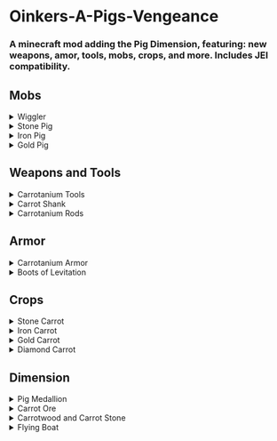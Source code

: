 # Oinkers-A-Pigs-Vengeance

### A minecraft mod adding the Pig Dimension, featuring: new weapons, amor, tools, mobs, crops, and more. Includes JEI compatibility.

## Mobs
<details>
  <summary>Wiggler</summary>
  A peaceful and lovable wiggling being, who roams the pig dimension in herds. Also drops a large amount of carrots.
  </details>
<details>
  <summary>Stone Pig</summary>
  A slow-moving stone-based pig, who hits hard and will slow players when it makes contact.
  </details>
<details>
  <summary>Iron Pig</summary>
  A range attacking iron-based pig. It will keep a distance, firing its Iron Shard projectiles that will weaken players and deal damage.
  </details>
<details>
  <summary>Gold Pig</summary>
  The most powerful of the pigs. The Gold Pig is a hybrid attacker that will shoot the player with its Gold Shard Projectiles (which deal slowness), and melee attack when in range.
  </details>

## Weapons and Tools
<details>
  <summary>Carrotanium Tools</summary>
  A set of powerful tools based on the Carrotanium ingot, and is more powerful and effecient than even Netherite. Diamond gear can be upgrade to Carrotanium with just one ingot using the Carrot Infuser.
  </details>
  <details>
  <summary>Carrot Shank</summary>
  This unceremonious weapon is easy to make with just a carrot and stick, and deals suprising damage, but it breaks very easily.
  </details>
<details>
  <summary>Carrotanium Rods</summary>
  A set of powerful magical rods made of Carrotanium, comprised of 3 power levels. Existing rods can be combined in the anvil to increase power. New rods can be crafted to be more powerful by using more Carrotanium ingots.
<details>
    <summary>Carrotanium Rod of Fire</summary>
    A powerful rod that launches fire charges on right click
  </details>
  <details> 
    <summary>Carrotanium Rod of Light</summary>
    A powerful rod that summons lightning on right click wherever the player is pointing (within range).
  </details>
  <details>
    <summary>Carrotanium Rod of Spring</summary>
    A useful rod that will launch the player wherever they are facing. The force the player is launched with depends on how long the rod is charged for.
  </details>
  </details>
  
  ## Armor
  <details>
  <summary>Carrotanium Armor</summary>
  A set of powerful gear based on the Carrotanium ingot. It features similar durability and protection as Netherite, but it what makes it far stronger are its enchantments. This armor set can be enchanted with: Carrot's Strength, Carrot's Speed, and Carrot's Absorption. These enchantments will apply there respective effects for a certain amount of time, with a certain cooldown. The effects can be made more lasting and stronger by applying the enchantments on multiple pieces of armor, if all 4 pieces of armor have the same enchantment then the enchntment will be permanent. Armor can only have one of these enchantments at a time.
  </details>
  <details>
  <summary>Boots of Levitation</summary>
  As a complement to the Carrotanium Rod of Spring, these boots will cancel any fall damage, but they are quite weak.
  </details>
  
  ## Crops
  <details>
  <summary>Stone Carrot</summary>
  This carrot will give the player resistance, but will deal a small amount of damage and slowness. It can be grown on stone.
  </details>
  <details>
  <summary>Iron Carrot</summary>
  This carrot will give the player strength. It can be grown on an iron block.
  </details>
  <details>
  <summary>Gold Carrot</summary>
  This carrot will give the player absorption and regeneration. It can be grown on a gold block.
  </details>
  <details>
  <summary>Diamond Carrot</summary>
  This carrot will give the player strength and regeneration. It can be grown on a diamond block.
  </details>

## Dimension
<details>
  <summary>Pig Medallion</summary>
  This is item allows the player to travel to the Pig Dimension; on right click it will teleport the player to the Pig Dimension.
  </details>
<details> 
  <summary>Carrot Ore</summary>
  The carrot ore is the source of Carrotanium. When mined it will drop Carrotanium shards, which can be crafted into a Carrotanium Ingot. It is found in the caves of the Pig Dimension.
  </details>
<details>
  <summary>Carrotwood and Carrot Stone</summary>
  The Pig Dimension features a new type of wood, Carrotwood, harvested from Carrot Trees in the dimension. This wood can be crafted into all the usualy items vanilla wood can, e.g. sticks, crafting table, stairs, sign, etc. The dimension also has the Carrot Stone and Carrot Cobblestone, which can also be used like vanilla stone (even in the stonecutter).
  </details>
<details>
  <summary>Flying Boat</summary>
    The Pig Dimension is host to the Mist, a new custom fluid. It is a transparent fluid, that, when seen from within, appears as an orange haze. It is not traversable with regular boats, but only by the Flying Boat.
    <\details>
